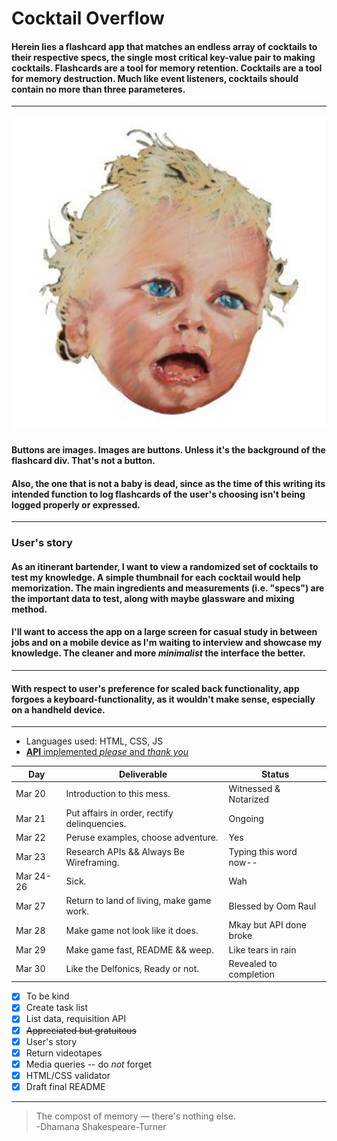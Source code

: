 # Cocktail Overflow

#### Herein lies a flashcard app that matches an endless array of cocktails to their respective specs, the single most critical key-value pair to making cocktails. Flashcards are a tool for memory retention. Cocktails are a tool for memory destruction. Much like event listeners, cocktails should contain no more than three parameteres.  
---

![Wah](/img/MCToBeKind.jpeg)
#### Buttons are images. Images are buttons. Unless it's the background of the flashcard div. That's not a button. 
#### Also, the one that is not a baby is dead, since as the time of this writing its intended function to log flashcards of the user's choosing isn't being logged properly or expressed. 
---

### User's story 

#### As an itinerant bartender, I want to view a randomized set of cocktails to test my knowledge. A simple thumbnail for each cocktail would help memorization. The main ingredients and measurements (i.e. "specs") are the important data to test, along with maybe glassware and mixing method.

#### I'll want to access the app on a large screen for casual study in  between jobs and on a mobile device as I'm waiting to interview and showcase my knowledge. The cleaner and more _minimalist_ the interface the better.
---

#### With respect to user's preference for scaled back functionality, app forgoes a keyboard-functionality, as it wouldn't make sense, especially on a handheld device.
---

- Languages used: HTML, CSS, JS
- [**API** implemented _please_ and _thank you_](https://www.thecocktaildb.com/api.php "The Cocktail DB") 


| Day    | Deliverable                                      | Status                |
| ------ | ------------------------------------------------ | --------------------- |
| Mar 20 | Introduction to this mess.                       | Witnessed & Notarized |
| Mar 21 | Put affairs in order, rectify delinquencies.     | Ongoing               |
| Mar 22 | Peruse examples, choose adventure.  | Yes                   |
| Mar 23 | Research APIs && Always Be Wireframing.          | Typing this word now--|
| Mar 24-26 | Sick.                                         | Wah                   |
| Mar 27 | Return to land of living, make game work.                 | Blessed by Oom Raul                                    |
| Mar 28 | Make game not look like it does.                 | Mkay but API done broke                                    |
| Mar 29 | Make game fast, README && weep.                |   Like tears in  rain                                  |
| Mar 30 | Like the Delfonics, Ready or not.                  | Revealed to completion|


- [x] To be kind
- [x] Create task list
- [x] List data, requisition API
- [x] ~~Appreciated but gratuitous~~ 
- [x] User's story  
- [x] Return videotapes
- [x] Media queries -- do _not_ forget
- [x] HTML/CSS validator
- [x] Draft final README
---
> The compost of memory — there's nothing else. <br>-Dhamana Shakespeare-Turner
